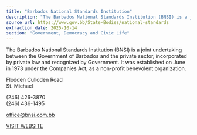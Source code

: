 ```yaml
---
title: "Barbados National Standards Institution"
description: "The Barbados National Standards Institution (BNSI) is a joint undertaking between the Government of Barbados and the private sector, established in 1973 as a non-profit benevolent organization."
source_url: https://www.gov.bb/State-Bodies/national-standards
extraction_date: 2025-10-14
section: "Government, Democracy and Civic Life"
---
```


The Barbados National Standards Institution (BNSI) is a joint undertaking between the Government of Barbados and the private sector, incorporated by private law and recognized by Government. It was established on June in 1973 under the Companies Act, as a non-profit benevolent organization.

Flodden Culloden Road  
St. Michael

(246) 426-3870  
(246) 436-1495

office@bnsi.com.bb

[VISIT WEBSITE](https://commerce.gov.bb/barbados-national-standards-institution-bnsi/)